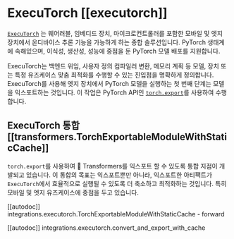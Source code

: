 <!--Copyright (c) Meta Platforms, Inc. and affiliates.
All rights reserved.

Licensed under the Apache License, Version 2.0 (the "License"); you may not use this file except in compliance with
the License. You may obtain a copy of the License at

http://www.apache.org/licenses/LICENSE-2.0

Unless required by applicable law or agreed to in writing, software distributed under the License is distributed on
an "AS IS" BASIS, WITHOUT WARRANTIES OR CONDITIONS OF ANY KIND, either express or implied. See the License for the
specific language governing permissions and limitations under the License.

⚠️ Note that this file is in Markdown but contain specific syntax for our doc-builder (similar to MDX) that may not be
rendered properly in your Markdown viewer.

-->


# ExecuTorch [[executorch]]

[`ExecuTorch`](https://github.com/pytorch/executorch) 는 웨어러블, 임베디드 장치, 마이크로컨트롤러를 포함한 모바일 및 엣지 장치에서 온디바이스 추론 기능을 가능하게 하는 종합 솔루션입니다. PyTorch 생태계에 속해있으며, 이식성, 생산성, 성능에 중점을 둔 PyTorch 모델 배포를 지원합니다.

ExecuTorch는 백엔드 위임, 사용자 정의 컴파일러 변환, 메모리 계획 등 모델, 장치 또는 특정 유즈케이스 맞춤 최적화를 수행할 수 있는 진입점을 명확하게 정의합니다. ExecuTorch를 사용해 엣지 장치에서 PyTorch 모델을 실행하는 첫 번째 단계는 모델을 익스포트하는 것입니다. 이 작업은 PyTorch API인 [`torch.export`](https://pytorch.org/docs/stable/export.html)를 사용하여 수행합니다.


## ExecuTorch 통합 [[transformers.TorchExportableModuleWithStaticCache]]

`torch.export`를 사용하여 🤗 Transformers를 익스포트 할 수 있도록  통합 지점이 개발되고 있습니다. 이 통합의 목표는 익스포트뿐만 아니라, 익스포트한 아티팩트가 `ExecuTorch`에서 효율적으로 실행될 수 있도록 더 축소하고 최적화하는 것입니다. 특히 모바일 및 엣지 유즈케이스에 중점을 두고 있습니다.

[[autodoc]] integrations.executorch.TorchExportableModuleWithStaticCache
    - forward

[[autodoc]] integrations.executorch.convert_and_export_with_cache
